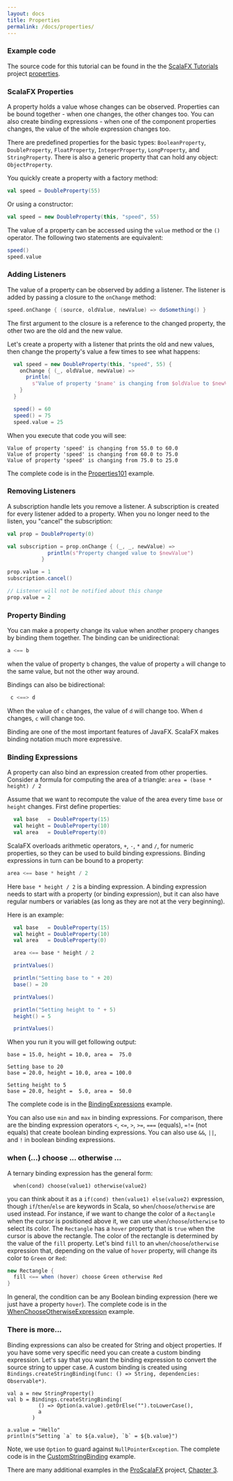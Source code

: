 ```yaml
---
layout: docs
title: Properties
permalink: /docs/properties/
---
```


### Example code


The source code for this tutorial can be found in the the [ScalaFX Tutorials](https://github.com/scalafx/ScalaFX-Tutorials) project [properties](https://github.com/scalafx/ScalaFX-Tutorials/tree/master/properties).

### ScalaFX Properties

A property holds a value whose changes can be observed. Properties can be bound together - when one changes, the other changes too. You can also create binding expressions - when one of the component properties changes, the value of the whole expression changes too.

There are predefined properties for the basic types: `BooleanProperty`, `DoubleProperty`, `FloatProperty`, `IntegerProperty`, `LongProperty`, and `StringProperty`. There is also a generic property that can hold any object: `ObjectProperty`.

You quickly create a property with a factory method:

```scala
val speed = DoubleProperty(55)
```

Or using a constructor:

```scala
val speed = new DoubleProperty(this, "speed", 55)
```

The value of a property can be accessed using the `value` method or the `()` operator. The following two statements are equivalent:

```scala
speed()
speed.value
```

### Adding Listeners

The value of a property can be observed by adding a listener. The listener is added by passing a closure to the `onChange` method:

```scala
speed.onChange { (source, oldValue, newValue) => doSomething() }

```
The first argument to the closure is a reference to the changed property, the other two are the old and the new value. 

Let's create a property with a listener that prints the old and new values, then change the property's value a few times to see what happens:

```scala
  val speed = new DoubleProperty(this, "speed", 55) {
    onChange { (_, oldValue, newValue) =>
      println(
        s"Value of property '$name' is changing from $oldValue to $newValue")
    }
  }

  speed() = 60
  speed() = 75
  speed.value = 25
```

When you execute that code you will see:

```
Value of property 'speed' is changing from 55.0 to 60.0
Value of property 'speed' is changing from 60.0 to 75.0
Value of property 'speed' is changing from 75.0 to 25.0
```

The complete code is in the [Properties101](https://github.com/scalafx/ScalaFX-Tutorials/blob/master/properties/src/main/scala/org/scalafx/tutorials/properties/Properties101.scala) example.

### Removing Listeners

A subscription handle lets you remove a listener.
A subscription is created for every listener added to a property.
When you no longer need to the listen, you "cancel" the subscription:

```scala
val prop = DoubleProperty(0)

val subscription = prop.onChange { (_, _, newValue) =>
             println(s"Property changed value to $newValue")
           }

prop.value = 1
subscription.cancel()

// Listener will not be notified about this change
prop.value = 2
```


### Property Binding

You can make a property change its value when another propery changes by binding them together. The binding can be unidirectional:

```scala
a <== b
```

when the value of property `b` changes, the value of property `a` will change to the same value, but not the other way around. 

Bindings can also be bidirectional:

```scala
 c <==> d
```
When the value of `c` changes, the value of `d` will change too. When `d` changes, `c` will change too.

Binding are one of the most important features of JavaFX. ScalaFX makes binding notation much more expressive.

### Binding Expressions

A property can also bind an expression created from other properties. Consider a formula for computing the area of a triangle: `area = (base * height) / 2`

Assume that we want to recompute the value of the area every time `base` or `height` changes. First define properties:

```scala
  val base   = DoubleProperty(15)
  val height = DoubleProperty(10)
  val area   = DoubleProperty(0)

```

ScalaFX overloads arithmetic operators, `+`, `-`, `*` and `/`, for numeric properties, so they can be used to build binding expressions. Binding expressions in turn can be bound to a property:

```scala
area <== base * height / 2

```
Here `base * height / 2` is a binding expression. A binding expression needs to start with a property (or binding expression), but it can also have regular numbers or variables (as long as they are not at the very beginning).

Here is an example:

```scala
  val base   = DoubleProperty(15)
  val height = DoubleProperty(10)
  val area   = DoubleProperty(0)

  area <== base * height / 2

  printValues()

  println("Setting base to " + 20)
  base() = 20

  printValues()

  println("Setting height to " + 5)
  height() = 5

  printValues()

```

When you run it you will get following output:

```
base = 15.0, height = 10.0, area =  75.0

Setting base to 20
base = 20.0, height = 10.0, area = 100.0

Setting height to 5
base = 20.0, height =  5.0, area =  50.0
```


The complete code is in the [BindingExpressions](https://github.com/scalafx/ScalaFX-Tutorials/blob/master/properties/src/main/scala/org/scalafx/tutorials/properties/BindingExpressions.scala) example.

You can also use `min` and `max` in binding expressions. For comparison, there are the binding expression operators `<`, `<=`, `>`, `>=`, `===` (equals), `=!=` (not equals) that create boolean binding expressions. You can also use `&&`, `||`, and `!` in boolean binding expressions.

### when (...) choose ... otherwise ...

A ternary binding expression has the general form:

```
  when(cond) choose(value1) otherwise(value2)
```
you can think about it as a `if(cond) then(value1) else(value2)` expression, though `if`/`then`/`else` are keywords in Scala, so `when`/`choose`/`otherwise` are used instead. For instance, if we want to change the color of a `Rectangle` when the cursor is positioned above it, we can use `when`/`choose`/`otherwise` to select its color. The `Rectangle` has a `hover` property that is `true` when the cursor is above the rectangle. The color of the rectangle is determined by the value of the `fill` property. Let's bind `fill` to an `when`/`choose`/`otherwise` expression that, depending on the value of `hover` property, will change its color to `Green` or `Red`:

```scala
new Rectangle {
  fill <== when (hover) choose Green otherwise Red
}
```

In general, the condition can be any Boolean binding expression (here we just have a property `hover`). The complete code is in the [WhenChooseOtherwiseExpression](https://github.com/scalafx/ScalaFX-Tutorials/blob/master/properties/src/main/scala/org/scalafx/tutorials/properties/WhenChooseOtherwiseExpression.scala) example.

### There is more...

Binding expressions can also be created for String and object properties. If you have some very specific need you can create a custom binding expression. Let's say that you want the binding expression to convert the source string to upper case. A custom binding is created using `Bindings.createStringBinding(func: () => String, dependencies: Observable*)`.

```
val a = new StringProperty()
val b = Bindings.createStringBinding(
          () => Option(a.value).getOrElse("").toLowerCase(),
          a
        )

a.value = "Hello"
println(s"Setting `a` to ${a.value}, `b` = ${b.value}")
```
Note, we use `Option` to guard against `NullPointerException`. The complete code is in the [CustomStringBinding](https://github.com/scalafx/ScalaFX-Tutorials/blob/master/properties/src/main/scala/org/scalafx/tutorials/properties/CustomStringBinding.scala) example.

There are many additional examples in the [ProScalaFX](https://github.com/scalafx/ProScalaFX) project, [Chapter 3](https://github.com/scalafx/ProScalaFX/tree/master/src/proscalafx/ch03).
